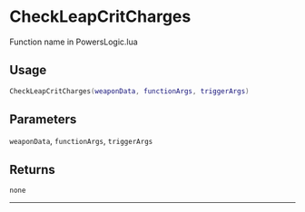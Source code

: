 # CheckLeapCritCharges
Function name in PowersLogic.lua
## Usage
```lua
CheckLeapCritCharges(weaponData, functionArgs, triggerArgs)
```
## Parameters
`weaponData`, `functionArgs`, `triggerArgs`
## Returns
`none`

---